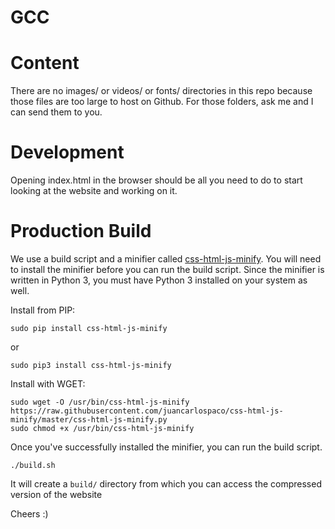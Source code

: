 # GCC

Content
=======

There are no images/ or videos/ or fonts/ directories in this repo because those files are too large to host on Github.
For those folders, ask me and I can send them to you.

Development
===========

Opening index.html in the browser should be all you need to do to start looking at the website and working on it.

Production Build
================

We use a build script and a minifier called [css-html-js-minify](https://github.com/juancarlospaco/css-html-js-minify).
You will need to install the minifier before you can run the build script. Since the minifier is written in Python 3,
you must have Python 3 installed on your system as well.

Install from PIP:
```
sudo pip install css-html-js-minify
```
or
```
sudo pip3 install css-html-js-minify
```

Install with WGET:
```
sudo wget -O /usr/bin/css-html-js-minify https://raw.githubusercontent.com/juancarlospaco/css-html-js-minify/master/css-html-js-minify.py
sudo chmod +x /usr/bin/css-html-js-minify
```

Once you've successfully installed the minifier, you can run the build script. 
```
./build.sh
```
It will create a `build/` directory from which you can access the compressed version of the website

Cheers :)
